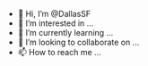 - 👋 Hi, I’m @DallasSF
- 👀 I’m interested in ...
- 🌱 I’m currently learning ...
- 💞️ I’m looking to collaborate on ...
- 📫 How to reach me ...

<!---
DallasSF/DallasSF is a ✨ special ✨ repository because its `README.md` (this file) appears on your GitHub profile.
You can click the Preview link to take a look at your changes.
--->
